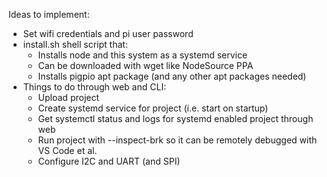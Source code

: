 Ideas to implement:

- Set wifi credentials and pi user password
- install.sh shell script that:
    - Installs node and this system as a systemd service
    - Can be downloaded with wget like NodeSource PPA
    - Installs pigpio apt package (and any other apt packages needed)
- Things to do through web and CLI:
    - Upload project
    - Create systemd service for project (i.e. start on startup)
    - Get systemctl status and logs for systemd enabled project through web
    - Run project with --inspect-brk so it can be remotely debugged with VS Code et al.
    - Configure I2C and UART (and SPI)
